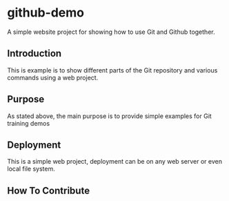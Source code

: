# github-demo
A simple website project for
showing how to use Git and Github together.

## Introduction

This is example is to show different parts
of the Git repository and various commands
using a web project.



## Purpose

As stated above, the main purpose is to 
provide simple examples for Git training
demos


## Deployment

This is a simple web project, deployment
can be on any web server or even local
file system.


## How To Contribute

